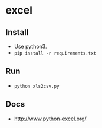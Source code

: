 # excel

## Install
* Use python3.
* `pip install -r requirements.txt`

## Run
* `python xls2csv.py`

## Docs
* <http://www.python-excel.org/>
